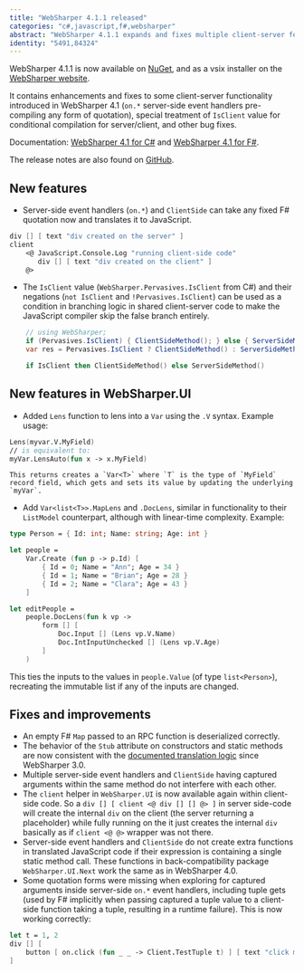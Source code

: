 ```yaml
---
title: "WebSharper 4.1.1 released"
categories: "c#,javascript,f#,websharper"
abstract: "WebSharper 4.1.1 expands and fixes multiple client-server features"
identity: "5491,84324"
---
```

WebSharper 4.1.1 is now available on [NuGet](https://www.nuget.org/packages/websharper), and as a vsix installer on the [WebSharper website](http://websharper.com/downloads).

It contains enhancements and fixes to some client-server functionality introduced in WebSharper 4.1 (`on.*` server-side event handlers pre-compiling any form of quotation), special treatment of `IsClient` value for conditional compilation for server/client, and other bug fixes.

Documentation: [WebSharper 4.1 for C#](http://developers-test.websharper.io/docs/v4.1/cs) and [WebSharper 4.1 for F#](http://developers-test.websharper.io/docs/v4.1/fs).

The release notes are also found on [GitHub](https://github.com/dotnet-websharper/websharper/releases/tag/4.1.1.175).

## New features

* Server-side event handlers (`on.*`) and `ClientSide` can take any fixed F# quotation now and translates it to JavaScript.

```fsharp
div [] [ text "div created on the server" ]
client 
    <@ JavaScript.Console.Log "running client-side code"
       div [] [ text "div created on the client" ]
    @>
```

* The `IsClient` value (`WebSharper.Pervasives.IsClient` from C#) and their negations (`not IsClient` and `!Pervasives.IsClient`) can be used as a condition in branching logic in shared client-server code to make the JavaScript compiler skip the false branch entirely.

```csharp
    // using WebSharper;
    if (Pervasives.IsClient) { ClientSideMethod(); } else { ServerSideMethod(); }
    var res = Pervasives.IsClient ? ClientSideMethod() : ServerSideMethod();
```
```fsharp
    if IsClient then ClientSideMethod() else ServerSideMethod()
```

## New features in WebSharper.UI

* Added `Lens` function to lens into a `Var` using the `.V` syntax. Example usage:

```fsharp
Lens(myvar.V.MyField)
// is equivalent to:
myVar.LensAuto(fun x -> x.MyField)
```

    This returns creates a `Var<T>` where `T` is the type of `MyField` record field, which gets and sets its value by updating the underlying `myVar`.
    
* Add `Var<list<T>>.MapLens` and `.DocLens`, similar in functionality to their `ListModel` counterpart, although with linear-time complexity. Example:

```fsharp
type Person = { Id: int; Name: string; Age: int }

let people =
    Var.Create (fun p -> p.Id) [
        { Id = 0; Name = "Ann"; Age = 34 }
        { Id = 1; Name = "Brian"; Age = 28 }
        { Id = 2; Name = "Clara"; Age = 43 }
    ]

let editPeople =
    people.DocLens(fun k vp ->
        form [] [
            Doc.Input [] (Lens vp.V.Name)
            Doc.IntInputUnchecked [] (Lens vp.V.Age)
        ]
    )
```

   This ties the inputs to the values in `people.Value` (of type `list<Person>`), recreating the immutable list if any of the inputs are changed.

## Fixes and improvements

* An empty F# `Map` passed to an RPC function is deserialized correctly.
* The behavior of the `Stub` attribute on constructors and static methods are now consistent with the [documented translation logic](https://developers.websharper.com/docs/v3.x/fs/attributes) since WebSharper 3.0.
* Multiple server-side event handlers and `ClientSide` having captured arguments within the same method do not interfere with each other.
* The `client` helper in `WebSharper.UI` is now available again within client-side code. So a `div [] [ client <@ div [] [] @> ]` in server side-code will create the internal `div` on the client (the server returning a placeholder) while fully running on the it just creates the internal `div` basically as if `client <@ @>` wrapper was not there.
* Server-side event handlers and `ClientSide` do not create extra functions in translated JavaScript code if their expression is containing a single static method call. These functions in back-compatibility package `WebSharper.UI.Next` work the same as in WebSharper 4.0.
* Some quotation forms were missing when exploring for captured arguments inside server-side `on.*` event handlers, including tuple gets (used by F# implicitly when passing captured a tuple value to a client-side function taking a tuple, resulting in a runtime failure). This is now working correctly:

```fsharp
let t = 1, 2
div [] [
    button [ on.click (fun _ _ -> Client.TestTuple t) ] [ text "click me" ] 
]
```
